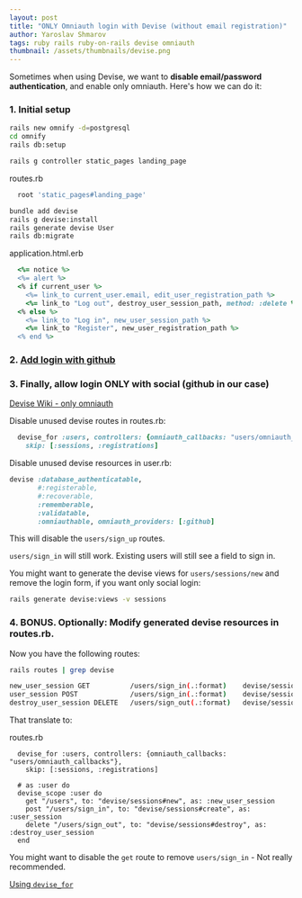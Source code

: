 ```yaml
---
layout: post
title: "ONLY Omniauth login with Devise (without email registration)"
author: Yaroslav Shmarov
tags: ruby rails ruby-on-rails devise omniauth
thumbnail: /assets/thumbnails/devise.png
---
```


Sometimes when using Devise, we want to **disable email/password authentication**, and enable only omniauth. Here's how we can do it:

### 1. Initial setup

```sh
rails new omnify -d=postgresql
cd omnify
rails db:setup
```

```sh
rails g controller static_pages landing_page
```

routes.rb
```ruby
  root 'static_pages#landing_page'
```

```sh
bundle add devise
rails g devise:install
rails generate devise User
rails db:migrate
```

application.html.erb
```ruby
  <%= notice %>
  <%= alert %>
  <% if current_user %>
    <%= link_to current_user.email, edit_user_registration_path %>
    <%= link_to "Log out", destroy_user_session_path, method: :delete %>
  <% else %>
    <%= link_to "Log in", new_user_session_path %>
    <%= link_to "Register", new_user_registration_path %>
  <% end %>
```

### 2. [Add login with github](https://blog.corsego.com/devise-omniauth-github)

### 3. Finally, allow login ONLY with social (github in our case)

[Devise Wiki - only omniauth](https://github.com/heartcombo/devise/wiki/OmniAuth:-Overview#using-omniauth-without-other-authentications)

Disable unused devise routes in routes.rb:
```ruby
  devise_for :users, controllers: {omniauth_callbacks: "users/omniauth_callbacks"},
    skip: [:sessions, :registrations]
```

Disable unused devise resources in user.rb:
```ruby
devise :database_authenticatable,
       #:registerable,
       #:recoverable,
       :rememberable,
       :validatable,
       :omniauthable, omniauth_providers: [:github]
```

This will disable the `users/sign_up` routes.

`users/sign_in` will still work. Existing users will still see a field to sign in.

You might want to generate the devise views for `users/sessions/new` and remove the login form, if you want only social login:

```sh
rails generate devise:views -v sessions
```

### 4. BONUS. Optionally: Modify generated devise resources in routes.rb.

Now you have the following routes:

```sh
rails routes | grep devise
```

```sh
new_user_session GET          /users/sign_in(.:format)    devise/sessions#new
user_session POST             /users/sign_in(.:format)    devise/sessions#create
destroy_user_session DELETE   /users/sign_out(.:format)   devise/sessions#destroy
```

That translate to:

routes.rb
```
  devise_for :users, controllers: {omniauth_callbacks: "users/omniauth_callbacks"},
    skip: [:sessions, :registrations]

  # as :user do
  devise_scope :user do
    get "/users", to: "devise/sessions#new", as: :new_user_session
    post "/users/sign_in", to: "devise/sessions#create", as: :user_session
    delete "/users/sign_out", to: "devise/sessions#destroy", as: :destroy_user_session
  end
```

You might want to disable the `get` route to remove `users/sign_in` - Not really recommended.

[Using `devise_for`](https://www.rubydoc.info/github/plataformatec/devise/ActionDispatch%2FRouting%2FMapper:devise_for)
